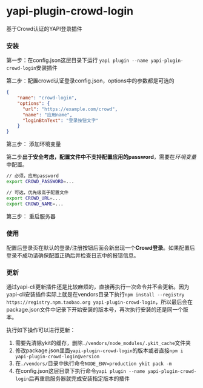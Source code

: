 yapi-plugin-crowd-login
===

基于Crowd认证的YAPI登录插件

### 安装

第一步：在config.json这层目录下运行 ```yapi plugin --name yapi-plugin-crowd-login```安装插件

第二步：配置crowd认证登录config.json，options中的参数都是可选的

```json
{
    "name": "crowd-login",
    "options": {
      "url": "https://example.com/crowd",
      "name": "应用name",
      "loginBtnText": "登录按钮文字"
    }
}
```

第三步： 添加环境变量

第二步**出于安全考虑，配置文件中不支持配置应用的password**，需要在*环境变量*中配置。

```sh
// 必须，应用password
export CROWD_PASSWORD=...

// 可选，优先级高于配置文件
export CROWD_URL=...
export CROWD_NAME=...
```

第三步： 重启服务器

### 使用

配置后登录页在默认的登录/注册按钮后面会新出现一个**Crowd登录**。如果配置后登录不成功请确保配置正确后并检查日志中的报错信息。

### 更新

通过yapi-cli更新插件还是比较麻烦的，直接再执行一次命令并不会更新。因为yapi-cli安装插件实际上就是在vendors目录下执行`npm install --registry https://registry.npm.taobao.org yapi-plugin-crowd-login`，所以最后会在package.json文件中记录下开始安装的版本号，再次执行安装的还是同一个版本。

执行如下操作可以进行更新：
1. 需要先清除ykit的缓存，删除`./vendors/node_modules/.ykit_cache`文件夹
2. 修改package.json里面`yapi-plugin-crowd-login`的版本或者直接`npm i yapi-plugin-crowd-login@version`
3. 在`./vendors/`目录中执行命令`NODE_ENV=production ykit pack -m`
4. 在config.json这层目录下执行命令`yapi plugin --name yapi-plugin-crowd-login`后再重启服务器就完成安装指定版本的插件
